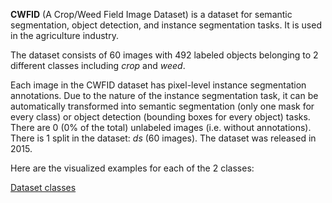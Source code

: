 **CWFID** (A Crop/Weed Field Image Dataset) is a dataset for semantic segmentation, object detection, and instance segmentation tasks. It is used in the agriculture industry.

The dataset consists of 60 images with 492 labeled objects belonging to 2 different classes including *crop* and *weed*.

Each image in the CWFID dataset has pixel-level instance segmentation annotations. Due to the nature of the instance segmentation task, it can be automatically transformed into semantic segmentation (only one mask for every class) or object detection (bounding boxes for every object) tasks. There are 0 (0% of the total) unlabeled images (i.e. without annotations). There is 1 split in the dataset: *ds* (60 images). The dataset was released in 2015.

Here are the visualized examples for each of the 2 classes:

[Dataset classes](https://github.com/dataset-ninja/cwfid/raw/main/visualizations/classes_preview.webm)
